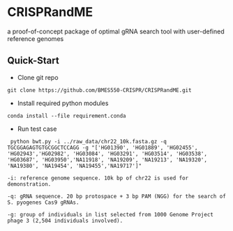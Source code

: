 CRISPRandME
===============================


a proof-of-concept package of optimal gRNA search tool with user-defined reference genomes

Quick-Start
--------
* Clone git repo

`git clone https://github.com/BMES550-CRISPR/CRISPRandME.git`

* Install required python modules

`conda install --file requirement.conda`

* Run test case

` python bwt.py -i ../raw_data/chr22_10k.fasta.gz -q TGCGGAGAGTGTGCGGCTCCAGG -g "['HG01390', 'HG01889', 'HG02455', 'HG02943','HG02982', 'HG03084', 'HG03291', 'HG03514', 'HG03538', 'HG03687', 'HG03950','NA11918', 'NA19209', 'NA19213', 'NA19320', 'NA19380', 'NA19454', 'NA19455','NA19717']"`

`-i: reference genome sequence. 10k bp of chr22 is used for demonstration.`

`-q: gRNA sequence. 20 bp protospace + 3 bp PAM (NGG) for the search of S. pyogenes Cas9 gRNAs.`

`-g: group of individuals in list selected from 1000 Genome Project phage 3 (2,504 individuals involved).`
